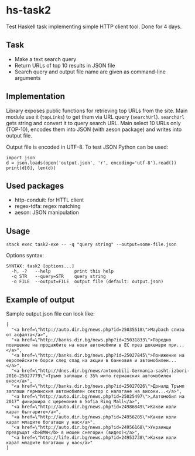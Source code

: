 # hs-task2

Test Haskell task implementing simple HTTP client tool.
Done for 4 days.

## Task

- Make a <SOME-SITE> text search query
- Return URLs of top 10 results in JSON file
- Search query and output file name are given as command-line arguments

## Implementation

Library exposes public functions for retrieving top URLs from the site.
Main module use it (`topLinks`) to get them via URL query (`searchUrl`).
`searchUrl` gets string and convert it to query search URL. Main select
10 URLs only (TOP-10), encodes them into JSON (with aeson package) and
writes into output file.

Output file is encoded in UTF-8. To test JSON Python can be used:

```
import json
d = json.loads(open('output.json', 'r', encoding='utf-8').read())
print(d[0], len(d))
```

## Used packages

- http-conduit: for HTTL client
- regex-tdfa: regex matching
- aeson: JSON manipulation

## Usage

```
stack exec task2-exe -- -q "query string" --output=some-file.json
```
Options syntax:

```
SYNTAX: task2 [options...]
  -h, -?   --help         print this help
  -q STR   --query=STR    query string
  -o FILE  --output=FILE  output file (default: output.json)
```

## Example of output

Sample output.json file can look like:

```
[
  "<a href=\"http://auto.dir.bg/news.php?id=25035518\">Maybach слиза от асфалта</a>",
  "<a href=\"http://banks.dir.bg/news.php?id=25031833\">Поредно повишение на продажбите на нови автомобили в ЕС през декември при...</a>",
  "<a href=\"http://banks.dir.bg/news.php?id=25027845\">Понижение на европейските борси след спад на акции в банковия и автомобилен...</a>",
  "<a href=\"http://dnes.dir.bg/news/avtomobili-Germania-sasht-izbori-2016-25027779\">Тръмп заплаши с 35% мито германския автомобилен внос</a>",
  "<a href=\"http://banks.dir.bg/news.php?id=25027026\">Доналд Тръмп заплаши германския автомобилен сектор с налагане на високи...</a>",
  "<a href=\"http://auto.dir.bg/news.php?id=25025497\">„Автомобил на 2017“ финиршира с церемония в Sofia Ring Mall</a>",
  "<a href=\"http://auto.dir.bg/news.php?id=24986849\">Какви коли карат българите</a>",
  "<a href=\"http://auto.dir.bg/news.php?id=24956205\">Какви коли карат младите богаташи у нас</a>",
  "<a href=\"http://auto.dir.bg/news.php?id=24956168\">Украинци превръщат <b>BMW</b> в мощен снегорин (видео)</a>",
  "<a href=\"http://life.dir.bg/news.php?id=24953738\">Какви коли карат младите богаташи у нас</a>"
]
```